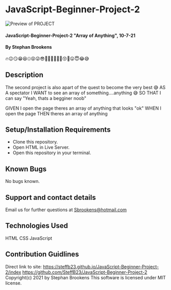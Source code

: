 # JavaScript-Beginner-Project-2
![Preview of PROJECT](\assets\images\preview.gif)
#### JavaScript-Beginner-Project-2 "Array of Anything", 10-7-21
#### By Stephan Brookens

<p>🔥😉😏😁😆😍😝😜😎🤠🤪🤭🧐🤤🤗😚🤑😛😇😂😅</p>


## Description
The second project is also apart of the quest to become the very best 😅
AS A spectator I WANT to see an array of something....anything 😅 SO THAT I can say "Yeah, thats a begginer noob"

GIVEN I open the page theres an array of anything that looks "ok"
WHEN I open the page 
THEN theres an array of anything

## Setup/Installation Requirements
* Clone this repository.
* Open HTML in Live Server.
* Open this repository in your terminal.
## Known Bugs
No bugs known.
## Support and contact details
Email us for further questions at Sbrookens@hotmail.com
## Technologies Used
HTML
CSS
JavaScript
## Contribution Guidlines 
Direct link to site:
https://steffb23.github.io/JavaScript-Beginner-Project-2/index
https://github.com/SteffB23/JavaScript-Beginner-Project-2
Copyright(c) 2021 by Stephan Brookens
This software is licensed under MIT license.